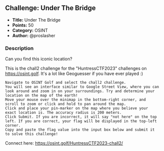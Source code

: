 ## Challenge: Under The Bridge

- **Title:** Under The Bridge
- **Points:** 50
- **Category:** OSINT
- **Author:** @proslasher

### Description

Can you find this iconic location?

This is the chall2 challenge for the "HuntressCTF2023" challenges on https://osint.golf. It's a lot like Geoguesser if you have ever played :)

    Navigate to OSINT Golf and select the chall2 challenge.
    You will see an interface similar to Google Street View, where you can look around and zoom in on your surroundings. Try and determine your location on the map of the earth!
    Move your mouse over the minimap in the bottom-right corner, and scroll to zoom or click and hold to pan around the map.
    Click and place your pin-marker on the map where you believe your exact location is. The accuracy radius is 200 meters.
    Click Submit. If you are incorrect, it will say "not here" on the top left. If you are correct, your flag will be displayed in the top-left corner.
    Copy and paste the flag value into the input box below and submit it to solve this challenge!



Connect here: https://osint.golf/HuntressCTF2023-chall2/